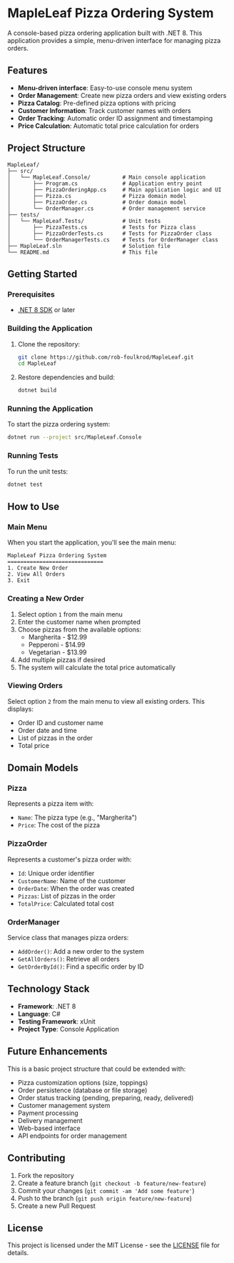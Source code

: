 # MapleLeaf Pizza Ordering System

A console-based pizza ordering application built with .NET 8. This application provides a simple, menu-driven interface for managing pizza orders.

## Features

- **Menu-driven interface**: Easy-to-use console menu system
- **Order Management**: Create new pizza orders and view existing orders
- **Pizza Catalog**: Pre-defined pizza options with pricing
- **Customer Information**: Track customer names with orders
- **Order Tracking**: Automatic order ID assignment and timestamping
- **Price Calculation**: Automatic total price calculation for orders

## Project Structure

```
MapleLeaf/
├── src/
│   └── MapleLeaf.Console/          # Main console application
│       ├── Program.cs              # Application entry point
│       ├── PizzaOrderingApp.cs     # Main application logic and UI
│       ├── Pizza.cs                # Pizza domain model
│       ├── PizzaOrder.cs           # Order domain model
│       └── OrderManager.cs         # Order management service
├── tests/
│   └── MapleLeaf.Tests/            # Unit tests
│       ├── PizzaTests.cs           # Tests for Pizza class
│       ├── PizzaOrderTests.cs      # Tests for PizzaOrder class
│       └── OrderManagerTests.cs    # Tests for OrderManager class
├── MapleLeaf.sln                   # Solution file
└── README.md                       # This file
```

## Getting Started

### Prerequisites

- [.NET 8 SDK](https://dotnet.microsoft.com/download/dotnet/8.0) or later

### Building the Application

1. Clone the repository:
   ```bash
   git clone https://github.com/rob-foulkrod/MapleLeaf.git
   cd MapleLeaf
   ```

2. Restore dependencies and build:
   ```bash
   dotnet build
   ```

### Running the Application

To start the pizza ordering system:

```bash
dotnet run --project src/MapleLeaf.Console
```

### Running Tests

To run the unit tests:

```bash
dotnet test
```

## How to Use

### Main Menu

When you start the application, you'll see the main menu:

```
MapleLeaf Pizza Ordering System
==============================
1. Create New Order
2. View All Orders
3. Exit
```

### Creating a New Order

1. Select option `1` from the main menu
2. Enter the customer name when prompted
3. Choose pizzas from the available options:
   - Margherita - $12.99
   - Pepperoni - $14.99
   - Vegetarian - $13.99
4. Add multiple pizzas if desired
5. The system will calculate the total price automatically

### Viewing Orders

Select option `2` from the main menu to view all existing orders. This displays:
- Order ID and customer name
- Order date and time
- List of pizzas in the order
- Total price

## Domain Models

### Pizza
Represents a pizza item with:
- `Name`: The pizza type (e.g., "Margherita")
- `Price`: The cost of the pizza

### PizzaOrder
Represents a customer's pizza order with:
- `Id`: Unique order identifier
- `CustomerName`: Name of the customer
- `OrderDate`: When the order was created
- `Pizzas`: List of pizzas in the order
- `TotalPrice`: Calculated total cost

### OrderManager
Service class that manages pizza orders:
- `AddOrder()`: Add a new order to the system
- `GetAllOrders()`: Retrieve all orders
- `GetOrderById()`: Find a specific order by ID

## Technology Stack

- **Framework**: .NET 8
- **Language**: C#
- **Testing Framework**: xUnit
- **Project Type**: Console Application

## Future Enhancements

This is a basic project structure that could be extended with:

- Pizza customization options (size, toppings)
- Order persistence (database or file storage)
- Order status tracking (pending, preparing, ready, delivered)
- Customer management system
- Payment processing
- Delivery management
- Web-based interface
- API endpoints for order management

## Contributing

1. Fork the repository
2. Create a feature branch (`git checkout -b feature/new-feature`)
3. Commit your changes (`git commit -am 'Add some feature'`)
4. Push to the branch (`git push origin feature/new-feature`)
5. Create a new Pull Request

## License

This project is licensed under the MIT License - see the [LICENSE](LICENSE) file for details.